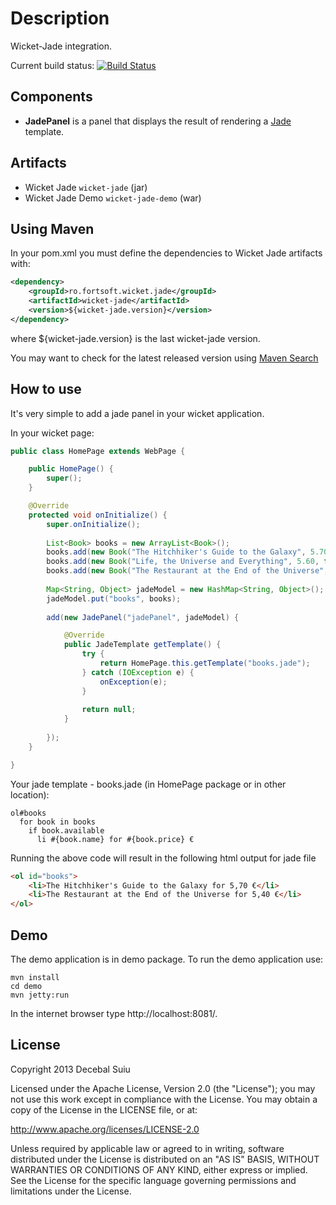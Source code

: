 Description
=====================
Wicket-Jade integration.

Current build status: [![Build Status](https://buildhive.cloudbees.com/job/decebals/job/wicket-jade/badge/icon)](https://buildhive.cloudbees.com/job/decebals/job/wicket-jade/)

Components
-------------------
- **JadePanel** is a panel that displays the result of rendering a [Jade](http://jade-lang.com/) template.

Artifacts
-------------------
- Wicket Jade `wicket-jade` (jar)
- Wicket Jade Demo `wicket-jade-demo` (war)

Using Maven
-------------------
In your pom.xml you must define the dependencies to Wicket Jade artifacts with:

```xml
<dependency>
    <groupId>ro.fortsoft.wicket.jade</groupId>
    <artifactId>wicket-jade</artifactId>
    <version>${wicket-jade.version}</version>
</dependency>    
```

where ${wicket-jade.version} is the last wicket-jade version.

You may want to check for the latest released version using [Maven Search](http://search.maven.org/#search%7Cga%7C1%7Cwicket-jade)

How to use
-------------------
It's very simple to add a jade panel in your wicket application.

In your wicket page:

```java
public class HomePage extends WebPage {

    public HomePage() {
	    super();		
    }

    @Override
    protected void onInitialize() {
	    super.onInitialize();
	
	    List<Book> books = new ArrayList<Book>();
	    books.add(new Book("The Hitchhiker's Guide to the Galaxy", 5.70, true));
	    books.add(new Book("Life, the Universe and Everything", 5.60, false));
	    books.add(new Book("The Restaurant at the End of the Universe", 5.40, true));
	
	    Map<String, Object> jadeModel = new HashMap<String, Object>();
	    jadeModel.put("books", books);
	
	    add(new JadePanel("jadePanel", jadeModel) {

		    @Override
		    public JadeTemplate getTemplate() {
			    try {
				    return HomePage.this.getTemplate("books.jade");
			    } catch (IOException e) {
				    onException(e);
			    }
			
			    return null;
		    }
		
	    });
    }  

}
```

Your jade template - books.jade (in HomePage package or in other location):

```
ol#books
  for book in books
    if book.available
      li #{book.name} for #{book.price} €    
```
    
Running the above code will result in the following html output for jade file

```html
<ol id="books">
    <li>The Hitchhiker's Guide to the Galaxy for 5,70 €</li>
    <li>The Restaurant at the End of the Universe for 5,40 €</li>
</ol>
```

Demo
-------------------
The demo application is in demo package.
To run the demo application use:  
 
    mvn install
    cd demo
    mvn jetty:run

In the internet browser type http://localhost:8081/.

License
--------------
Copyright 2013 Decebal Suiu
 
Licensed under the Apache License, Version 2.0 (the "License"); you may not use this work except in compliance with
the License. You may obtain a copy of the License in the LICENSE file, or at:
 
http://www.apache.org/licenses/LICENSE-2.0
 
Unless required by applicable law or agreed to in writing, software distributed under the License is distributed on
an "AS IS" BASIS, WITHOUT WARRANTIES OR CONDITIONS OF ANY KIND, either express or implied. See the License for the
specific language governing permissions and limitations under the License.
